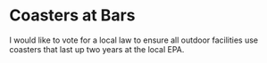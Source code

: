 # Coasters at Bars

I would like to vote for a local law to ensure all outdoor facilities use coasters that last up two years at the local EPA.
